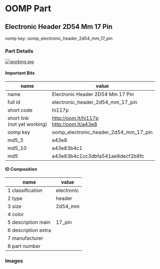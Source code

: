 # OOMP Part  
## Electronic Header 2D54 Mm 17 Pin  
  
oomp key: oomp_electronic_header_2d54_mm_17_pin  
  
### Part Details  
  
[![working.jpg](working_600.jpg)](working.jpg)  
  
#### Important Bits  
| name | value | 
| --- | --- | 
| name | Electronic Header 2D54 Mm 17 Pin | 
| full id | electronic_header_2d54_mm_17_pin | 
| short code | hi117p | 
| short link<br>(not yet working) | http://oom.lt/hi117p<br>http://oom.lt/a43e8 | 
| oomp key | oomp_electronic_header_2d54_mm_17_pin | 
| md5_5 | a43e8 | 
| md5_10 | a43e83b4c1 | 
| md5 | a43e83b4c1cc3dbfa541ae8decf2b8fc | 
#### ID Composition  
| name | value | 
| --- | --- | 
| 1 classification | electronic | 
| 2 type | header | 
| 3 size | 2d54_mm | 
| 4 color |  | 
| 5 description main | 17_pin | 
| 6 description extra |  | 
| 7 manufacturer |  | 
| 8 part number |  | 
### Images  
